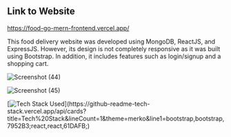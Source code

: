 ## Link to Website
https://food-go-mern-frontend.vercel.app/

This food delivery website was developed using MongoDB, ReactJS, and ExpressJS. However, its design is not completely responsive as it was built using Bootstrap. In addition, it includes features such as login/signup and a shopping cart.

![Screenshot (44)](https://user-images.githubusercontent.com/105537793/223097569-7c62fbd8-28ba-48d5-8819-f88f74b22a0c.png)

![Screenshot (45)](https://user-images.githubusercontent.com/105537793/223097556-749589d9-a7e0-4959-827b-2deb773c1529.png)

[![Tech Stack Used](https://github-readme-tech-stack.vercel.app/api/cards?title=Tech%20Stack&lineCount=1&theme=merko&line1=bootstrap,bootstrap,7952B3;react,react,61DAFB;)](https://github-readme-tech-stack.vercel.app/api/cards?title=Tech%20Stack&lineCount=1&theme=merko&line1=bootstrap,bootstrap,7952B3;react,react,61DAFB;)
